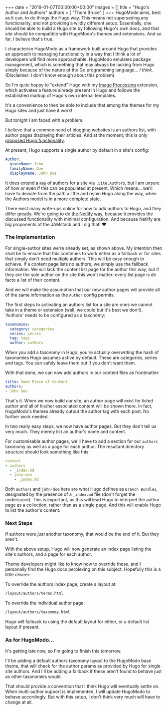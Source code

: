 +++
date = "2019-01-07T00:00:00+00:00"
images = []
title = "Hugo's Author and Authors"
authors = [
  "Thom Bruce"
]
+++
HugoModo aims, best as it can, to do things the Hugo way. This means not superseding any functionality, and not providing a wildly different setup. Essentially, one should be able to build a Hugo site by following Hugo's own docs, and that site should be compatible with HugoModo's themes and extensions. And so far, I believe that's true.

I characterise HugoModo as a framework built around Hugo that provides an approach to managing functionality in a way that I think a lot of developers will find more approachable. HugoModo emulates package management, which is something that may always be lacking from Hugo simply because of the nature of the Go programming language... _I think._ (Disclaimer: I don't know enough about this problem).

So I'm quite happy to "extend" Hugo with my [Image Processing](/extensions/image-processing) extension, which activates a feature already present in Hugo and follows the established markup of Hugo's own internal templates.

It's a convenience to then be able to include that among the themes for my Hugo sites and just have it work!

But tonight I am faced with a problem.

I believe that a common need of blogging websites is an authors list, with author pages displaying their articles. And at the moment, this is only [proposed Hugo functionality](https://github.com/gohugoio/hugo/issues/3088).

At present, Hugo supports a single author by default in a site's config:

``` yaml
Author:
  givenName: John
  familyName: Doe
  displayName: John Doe
```

It does extend a `map` of authors for a site via `.Site.Authors`, but I am unsure of how or even if this can be populated at present. Which means... we'll have to deviate from the path a little and rejoin Hugo along the way, when the Authors model is in a more complete state.

There exist many write-ups online for how to add authors to Hugo, and they differ greatly. We're going to do [the Netlify way](https://www.netlify.com/blog/2018/07/24/hugo-tips-how-to-create-author-pages/), because it provides the discussed functionality with minimal configuration. And because Netlify are big proponents of the JAMstack and I dig that! ❤️

### The Implementation

For single-author sites we're already set, as shown above. My intention then shall be to ensure that this continues to work either as a fallback or for sites that simply don't need multiple authors. This will be easy enough to achieve. If a content page lists no authors, we simply use the fallback information. We will lack the content list page for the author this way, but if they are the sole author on the site this won't matter: every list page is de facto a list of their content.

And we will make the assumption that our new author pages will provide all of the same information as the `Author` config permits.

The first steps to activating an authors list for a site are ones we cannot take in a theme or extension (well, we could but it's best we don't). 'Authors' needs to be configured as a taxonomy:

``` yaml
taxonomies:
  category: categories
  series: series
  tag: tags
  author: authors
```

When you add a taxonomy in Hugo, you're actually overwriting the hash of taxonomies Hugo assumes active by default. These are categories, series and tags. You can safely leave them out if you don't want them.

With that done, we can now add authors in our content files as frontmatter:

``` yaml
title: Some Piece of Content
authors:
- John Doe
```

That's it. When we now build our site, an author page will exist for listed author and all of his/her associated content will be shown there. In fact, HugoModo's themes already output the author tag with each post. No further work needed.

In two really easy steps, we now have author pages. But they don't tell us very much. They merely list an author's name and content.

For customisable author pages, we'll have to add a section for our `authors` taxonomy as well as a page for each author. The resultant directory structure should look something like this:

``` yaml
content
- authors
  - _index.md
  - john-doe
    - _index.md
```

Both `authors` and `john-doe` here are what Hugo defines as `Branch Bundles`, designated by the presence of a `_index.md` file (don't forget the underscore). This is important, as this will lead Hugo to interpret the author page as a collection, rather than as a single page. And this will enable Hugo to list the author's content.

### Next Steps

If authors were _just_ another taxonomy, that would be the end of it. But they aren't.

With the above setup, Hugo will now generate an index page listing the site's authors, and a page for each author.

Theme developers might like to know how to override these, and I personally find the Hugo docs perplexing on this subject. Hopefully this is a little clearer:

To override the authors index page, create a layout at:

``` bash
/layout/authors/terms.html
```

To override the individual author page:

``` bash
/layout/authors/taxonomy.html
```

Hugo will fallback to using the default layout for either, or a default list layout if present.

### As for HugoModo...

It's getting late now, so I'm going to finish this tomorrow.

I'll be adding a default authors taxonomy layout to the HugoModo base theme, that will check for the author params as provided by Hugo for single site authors. And I'll be adding a fallback if these aren't found to behave just as other taxonomies would.

That should provide a convention that I think Hugo will eventually settle on. When multi-author support is implemented, I will update HugoModo to behave accordingly. But with this setup, I don't think very much will have to change at all.
